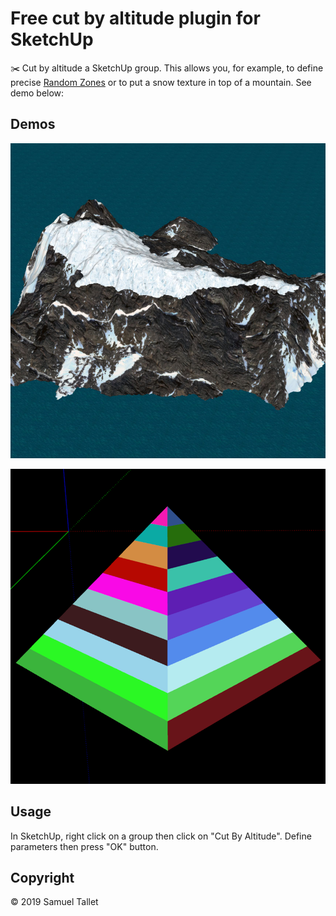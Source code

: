 Free cut by altitude plugin for SketchUp
========================================

✂️ Cut by altitude a SketchUp group. This allows you, for example, to define precise [Random Zones](https://github.com/SamuelTS/SketchUp-Random-Entity-Generator-Plugin) or to put a snow texture in top of a mountain. See demo below:

Demos
-----

![CBA Plugin Island Demo](https://raw.githubusercontent.com/SamuelTS/SketchUp-Cut-By-Altitude-Plugin/master/docs/island_demo.jpg)

![CBA Plugin Pyramid Demo](https://raw.githubusercontent.com/SamuelTS/SketchUp-Cut-By-Altitude-Plugin/master/docs/pyramid_demo.png)

Usage
---------

In SketchUp, right click on a group then click on "Cut By Altitude". Define parameters then press "OK" button.

Copyright
---------

© 2019 Samuel Tallet
